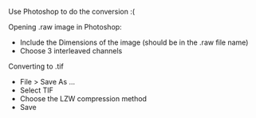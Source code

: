 Use Photoshop to do the conversion :( 

Opening .raw image in Photoshop: 
* Include the Dimensions of the image (should be in the .raw file name)
* Choose 3 interleaved channels

Converting to .tif
* File > Save As ... 
* Select TIF
* Choose the LZW compression method
* Save
